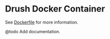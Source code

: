 # Drush Docker Container

See [Dockerfile](Dockerfile) for more information.

@todo Add documentation.
